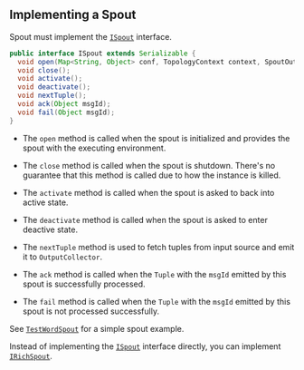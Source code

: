 ## Implementing a Spout

Spout must implement the [`ISpout`](https://github.com/twitter/heron/blob/master/heron/api/src/java/com/twitter/heron/api/spout/ISpout.java) interface.

```java
public interface ISpout extends Serializable {
  void open(Map<String, Object> conf, TopologyContext context, SpoutOutputCollector collector);
  void close();
  void activate();
  void deactivate();
  void nextTuple();
  void ack(Object msgId);
  void fail(Object msgId);
}
```

* The `open` method is called when the spout is initialized and provides the spout with the executing environment.

* The `close` method is called when the spout is shutdown. There's no guarantee that this method is called due to how the instance is killed.

* The `activate` method is called when the spout is asked to back into active state.

* The `deactivate` method is called when the spout is asked to enter deactive state.

* The `nextTuple` method is used to fetch tuples from input source and emit it to `OutputCollector`.

* The `ack` method is called when the `Tuple` with the `msgId` emitted by this spout is successfully processed.

* The `fail` method is called when the `Tuple` with the `msgId` emitted by this spout is not processed successfully.

See  [`TestWordSpout`](https://github.com/twitter/heron/blob/master/heron/examples/src/java/com/twitter/heron/examples/TestWordSpout.java) for a simple spout example.

Instead of implementing the [`ISpout`](https://github.com/twitter/heron/blob/master/heron/api/src/java/com/twitter/heron/api/spout/ISpout.java) interface directly, you can implement [`IRichSpout`](https://github.com/twitter/heron/blob/master/heron/api/src/java/com/twitter/heron/api/spout/IRichSpout.java).
